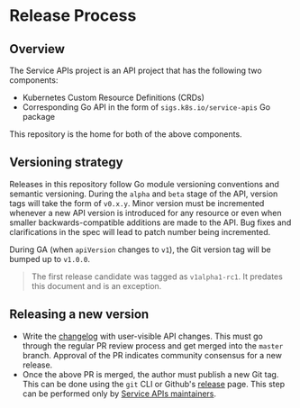 # Release Process

## Overview

The Service APIs project is an API project that has the following two components:
- Kubernetes Custom Resource Definitions (CRDs)
- Corresponding Go API in the form of `sigs.k8s.io/service-apis` Go package

This repository is the home for both of the above components.

## Versioning strategy

Releases in this repository follow Go module versioning conventions and
semantic versioning.
During the `alpha` and `beta` stage of the API, version tags will take the form
of `v0.x.y`.
Minor version must be incremented whenever a new API version is introduced for
any resource or even when smaller backwards-compatible additions are made to the API.
Bug fixes and clarifications in the spec will lead to patch number being incremented.

During GA (when `apiVersion` changes to `v1`), the Git version tag will be bumped
up to `v1.0.0`.

> The first release candidate was tagged as `v1alpha1-rc1`. It predates this
document and is an exception.

## Releasing a new version

- Write the [changelog](CHANGELOG.md) with user-visible API changes. This must
  go through the regular PR review process and get merged into the `master` branch.
  Approval of the PR indicates community consensus for a new release.
- Once the above PR is merged, the author must publish a new Git tag. This can
  be done using the `git` CLI or Github's [release][release]
  page. This step can be performed only by [Service APIs maintainers][service-apis-team].

[release]: https://github.com/kubernetes-sigs/service-apis/releases
[service-apis-team]: https://github.com/kubernetes/org/blob/master/config/kubernetes-sigs/sig-network/teams.yaml

